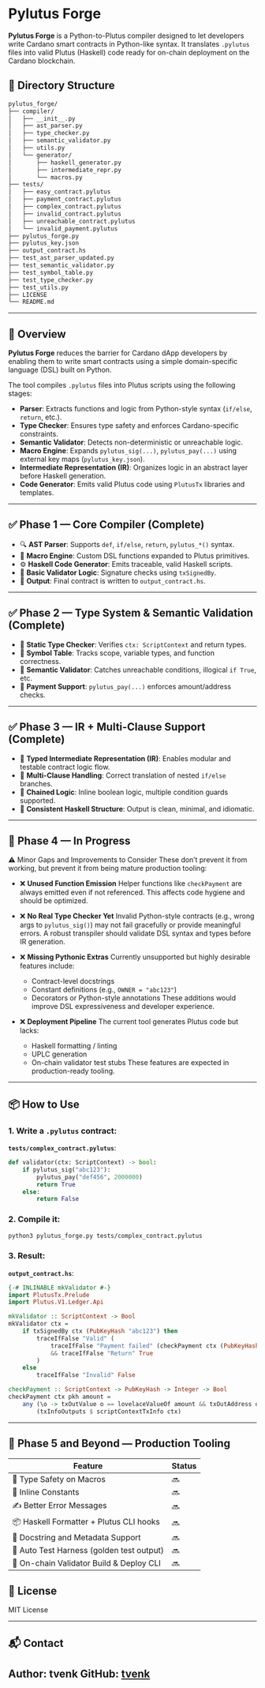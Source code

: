 # Pylutus Forge

**Pylutus Forge** is a Python-to-Plutus compiler designed to let developers write Cardano smart contracts in Python-like syntax. It translates `.pylutus` files into valid Plutus (Haskell) code ready for on-chain deployment on the Cardano blockchain.


## 📁 Directory Structure

```bash
pylutus_forge/
├── compiler/
│   ├── __init__.py
│   ├── ast_parser.py
│   ├── type_checker.py
│   ├── semantic_validator.py
│   ├── utils.py
│   └── generator/
│       ├── haskell_generator.py
│       ├── intermediate_repr.py
│       └── macros.py
├── tests/
│   ├── easy_contract.pylutus
│   ├── payment_contract.pylutus
│   ├── complex_contract.pylutus
│   ├── invalid_contract.pylutus
│   ├── unreachable_contract.pylutus
│   └── invalid_payment.pylutus
├── pylutus_forge.py
├── pylutus_key.json
├── output_contract.hs
├── test_ast_parser_updated.py
├── test_semantic_validator.py
├── test_symbol_table.py
├── test_type_checker.py
├── test_utils.py
├── LICENSE
└── README.md
```

---

## 🚀 Overview

**Pylutus Forge** reduces the barrier for Cardano dApp developers by enabling them to write smart contracts using a simple domain-specific language (DSL) built on Python.

The tool compiles `.pylutus` files into Plutus scripts using the following stages:

* **Parser**: Extracts functions and logic from Python-style syntax (`if/else`, `return`, etc.).
* **Type Checker**: Ensures type safety and enforces Cardano-specific constraints.
* **Semantic Validator**: Detects non-deterministic or unreachable logic.
* **Macro Engine**: Expands `pylutus_sig(...)`, `pylutus_pay(...)` using external key maps (`pylutus_key.json`).
* **Intermediate Representation (IR)**: Organizes logic in an abstract layer before Haskell generation.
* **Code Generator**: Emits valid Plutus code using `PlutusTx` libraries and templates.

---

## ✅ Phase 1 — Core Compiler (Complete)

* 🔍 **AST Parser**: Supports `def`, `if/else`, `return`, `pylutus_*()` syntax.
* 🧰 **Macro Engine**: Custom DSL functions expanded to Plutus primitives.
* ⚙️ **Haskell Code Generator**: Emits traceable, valid Haskell scripts.
* 🔐 **Basic Validator Logic**: Signature checks using `txSignedBy`.
* 📄 **Output**: Final contract is written to `output_contract.hs`.

---

## ✅ Phase 2 — Type System & Semantic Validation (Complete)

* 🧠 **Static Type Checker**: Verifies `ctx: ScriptContext` and return types.
* 🧾 **Symbol Table**: Tracks scope, variable types, and function correctness.
* 🛑 **Semantic Validator**: Catches unreachable conditions, illogical `if True`, etc.
* 💸 **Payment Support**: `pylutus_pay(...)` enforces amount/address checks.

---

## ✅ Phase 3 — IR + Multi-Clause Support (Complete)

* 🧱 **Typed Intermediate Representation (IR)**: Enables modular and testable contract logic flow.
* 🧩 **Multi-Clause Handling**: Correct translation of nested `if/else` branches.
* 🔗 **Chained Logic**: Inline boolean logic, multiple condition guards supported.
* 📐 **Consistent Haskell Structure**: Output is clean, minimal, and idiomatic.

---

## 🚧 Phase 4 — In Progress

⚠️ Minor Gaps and Improvements to Consider
These don’t prevent it from working, but prevent it from being mature production tooling:

* ❌ **Unused Function Emission**
  Helper functions like `checkPayment` are always emitted even if not referenced. This affects code hygiene and should be optimized.

* ❌ **No Real Type Checker Yet**
  Invalid Python-style contracts (e.g., wrong args to `pylutus_sig()`) may not fail gracefully or provide meaningful errors. A robust transpiler should validate DSL syntax and types before IR generation.

* ❌ **Missing Pythonic Extras**
  Currently unsupported but highly desirable features include:

  * Contract-level docstrings
  * Constant definitions (e.g., `OWNER = "abc123"`)
  * Decorators or Python-style annotations
    These additions would improve DSL expressiveness and developer experience.

* ❌ **Deployment Pipeline**
  The current tool generates Plutus code but lacks:

  * Haskell formatting / linting
  * UPLC generation
  * On-chain validator test stubs
    These features are expected in production-ready tooling.

---

## 📦 How to Use

### 1. Write a `.pylutus` contract:

**`tests/complex_contract.pylutus`**:

```python
def validator(ctx: ScriptContext) -> bool:
    if pylutus_sig("abc123"):
        pylutus_pay("def456", 2000000)
        return True
    else:
        return False
```

### 2. Compile it:

```bash
python3 pylutus_forge.py tests/complex_contract.pylutus
```

### 3. Result:

**`output_contract.hs`**:

```haskell
{-# INLINABLE mkValidator #-}
import PlutusTx.Prelude
import Plutus.V1.Ledger.Api

mkValidator :: ScriptContext -> Bool
mkValidator ctx =
    if txSignedBy ctx (PubKeyHash "abc123") then
        traceIfFalse "Valid" (
            traceIfFalse "Payment failed" (checkPayment ctx (PubKeyHash "def456") 2000000)
            && traceIfFalse "Return" True
        )
    else
        traceIfFalse "Invalid" False

checkPayment :: ScriptContext -> PubKeyHash -> Integer -> Bool
checkPayment ctx pkh amount =
    any (\o -> txOutValue o == lovelaceValueOf amount && txOutAddress o == pubKeyHashAddress pkh)
        (txInfoOutputs $ scriptContextTxInfo ctx)
```

---

## 🔭 Phase 5 and Beyond — Production Tooling

| Feature                                   | Status |
| ----------------------------------------- | ------ |
| 🧠 Type Safety on Macros                  | 🔜     |
| 📏 Inline Constants                       | 🔜     |
| ✍️ Better Error Messages                  | 🔜     |
| 📦 Haskell Formatter + Plutus CLI hooks   | 🔜     |
| 💬 Docstring and Metadata Support         | 🔜     |
| 🧪 Auto Test Harness (golden test output) | 🔜     |
| 🚀 On-chain Validator Build & Deploy CLI  | 🔜     |


## 📝 License

MIT License

---

## 📬 Contact

**Author**: tvenk
**GitHub**: [tvenk](https://github.com/tvenk)
---
